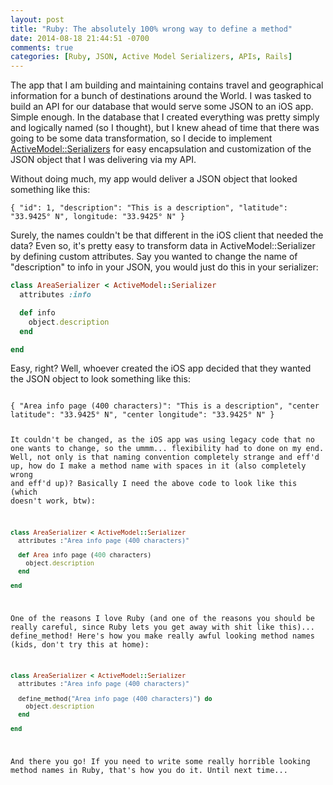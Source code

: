 ```yaml
---
layout: post
title: "Ruby: The absolutely 100% wrong way to define a method"
date: 2014-08-18 21:44:51 -0700
comments: true
categories: [Ruby, JSON, Active Model Serializers, APIs, Rails]
---
```


The app that I am building and maintaining contains travel and geographical information for a bunch of destinations around the World. I was tasked to build an API for our database that would serve some JSON to an iOS app. Simple enough. In the database that I created everything was pretty simply and logically named (so I thought), but I knew ahead of time that there was going to be some data transformation, so I decide to implement [ActiveModel::Serializers](https://github.com/rails-api/active_model_serializers) for easy encapsulation and customization of the JSON object that I was delivering via my API.

Without doing much, my app would deliver a JSON object that looked something like this:

<code>{ "id": 1, "description": "This is a description", "latitude": "33.9425° N", longitude: "33.9425° N" }</code>

<!-- more -->

Surely, the names couldn't be that different in the iOS client that needed the data? Even so, it's pretty easy to transform data in ActiveModel::Serializer by defining custom attributes. Say you wanted to change the name of "description" to info in your JSON, you would just do this in your serializer:
``` ruby
class AreaSerializer < ActiveModel::Serializer
  attributes :info

  def info
    object.description
  end

end
```
Easy, right? Well, whoever created the iOS app decided that they wanted the JSON object to look something like this:

<code>
{ "Area info page (400 characters)": "This is a description", "center latitude": "33.9425° N", "center longitude": "33.9425° N" }

It couldn't be changed, as the iOS app was using legacy code that no one wants to change, so the ummm... flexibility had to done on my end. Well, not only is that naming convention completely strange and eff'd up, how do I make a method name with spaces in it (also completely wrong and eff'd up)? Basically I need the above code to look like this (which doesn't work, btw):

``` ruby
class AreaSerializer < ActiveModel::Serializer
  attributes :"Area info page (400 characters)"

  def Area info page (400 characters)
    object.description
  end

end
```

One of the reasons I love Ruby (and one of the reasons you should be really careful, since Ruby lets you get away with shit like this)... define_method! Here's how you make really awful looking method names (kids, don't try this at home):

``` ruby
class AreaSerializer < ActiveModel::Serializer
  attributes :"Area info page (400 characters)"

  define_method("Area info page (400 characters)") do
    object.description
  end

end
```
And there you go! If you need to write some really horrible looking method names in Ruby, that's how you do it. Until next time...
